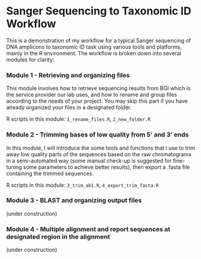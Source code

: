 Sanger Sequencing to Taxonomic ID Workflow
================

This is a demonstration of my workflow for a typical Sanger sequencing
of DNA amplicons to taxonomic ID task using various tools and platforms,
mainly in the R environment. The workflow is broken down into several
modules for clarity:

### Module 1 - Retrieving and organizing files

This module involves how to retrieve sequencing results from BGI which
is the service provider our lab uses, and how to rename and group files
according to the needs of your project. You may skip this part if you
have already organized your files in a designated folder.

R scripts in this module: `1_rename_files.R`, `2_new_folder.R`

### Module 2 - Trimming bases of low quality from 5’ and 3’ ends

In this module, I will introduce the some tools and functions that I use
to trim away low quality parts of the sequences based on the raw
chromatograms in a semi-automated way (some manual check-up is suggested
for fine-tuning some parameters to achieve better results), then export
a .fasta file containing the trimmed sequences.

R scripts in this module: `3_trim_ab1.R`, `4_export_trim_fasta.R`

### Module 3 - BLAST and organizing output files

(under construction)

### Module 4 - Multiple alignment and report sequences at designated region in the alignment

(under construction)
